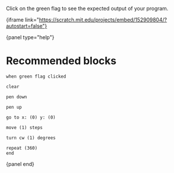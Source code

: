 Click on the green flag to see the expected output of your program.

{iframe link="https://scratch.mit.edu/projects/embed/152909804/?autostart=false"}

{panel type="help"}

# Recommended blocks

<pre><code class="scratch:split:random">when green flag clicked
</code></pre>

<pre><code class="scratch:split:random">clear

pen down

pen up
</code></pre>

<pre><code class="scratch:split:random">go to x: (0) y: (0)

move (1) steps

turn cw (1) degrees
</code></pre>

<pre><code class="scratch:split:random">repeat (360)
end
</code></pre>

{panel end}